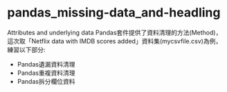 # pandas_missing-data_and-headling
Attributes and underlying data
Pandas套件提供了資料清理的方法(Method)，這次取「Netflix data with IMDB scores added」資料集(mycsvfile.csv)為例，練習以下部分:

- Pandas遺漏資料清理
- Pandas重複資料清理
- Pandas拆分欄位資料


